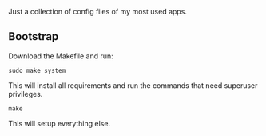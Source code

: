 Just a collection of config files of my most used apps.

Bootstrap
---------

Download the Makefile and run:

    sudo make system

This will install all requirements and run the commands that need superuser privileges.

    make

This will setup everything else.
